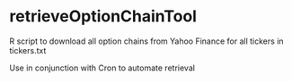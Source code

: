 # retrieveOptionChainTool
R script to download all option chains from Yahoo Finance for all tickers in tickers.txt 

Use in conjunction with Cron to automate retrieval
